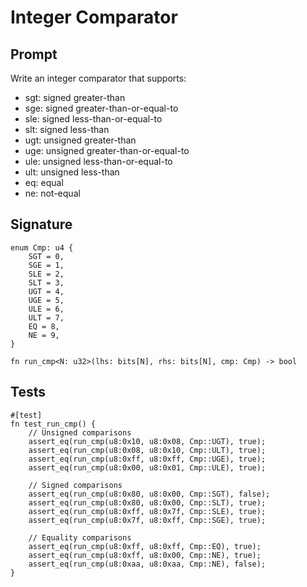 # Integer Comparator

## Prompt

Write an integer comparator that supports:

* sgt: signed greater-than
* sge: signed greater-than-or-equal-to
* sle: signed less-than-or-equal-to
* slt: signed less-than
* ugt: unsigned greater-than
* uge: unsigned greater-than-or-equal-to
* ule: unsigned less-than-or-equal-to
* ult: unsigned less-than
* eq: equal
* ne: not-equal

## Signature

```dslx-snippet
enum Cmp: u4 {
    SGT = 0,
    SGE = 1,
    SLE = 2,
    SLT = 3,
    UGT = 4,
    UGE = 5,
    ULE = 6,
    ULT = 7,
    EQ = 8,
    NE = 9,
}

fn run_cmp<N: u32>(lhs: bits[N], rhs: bits[N], cmp: Cmp) -> bool
```

## Tests

```dslx-snippet
#[test]
fn test_run_cmp() {
    // Unsigned comparisons
    assert_eq(run_cmp(u8:0x10, u8:0x08, Cmp::UGT), true);
    assert_eq(run_cmp(u8:0x08, u8:0x10, Cmp::ULT), true);
    assert_eq(run_cmp(u8:0xff, u8:0xff, Cmp::UGE), true);
    assert_eq(run_cmp(u8:0x00, u8:0x01, Cmp::ULE), true);

    // Signed comparisons
    assert_eq(run_cmp(u8:0x80, u8:0x00, Cmp::SGT), false);
    assert_eq(run_cmp(u8:0x80, u8:0x00, Cmp::SLT), true);
    assert_eq(run_cmp(u8:0xff, u8:0x7f, Cmp::SLE), true);
    assert_eq(run_cmp(u8:0x7f, u8:0xff, Cmp::SGE), true);

    // Equality comparisons
    assert_eq(run_cmp(u8:0xff, u8:0xff, Cmp::EQ), true);
    assert_eq(run_cmp(u8:0xff, u8:0x00, Cmp::NE), true);
    assert_eq(run_cmp(u8:0xaa, u8:0xaa, Cmp::NE), false);
}
```
